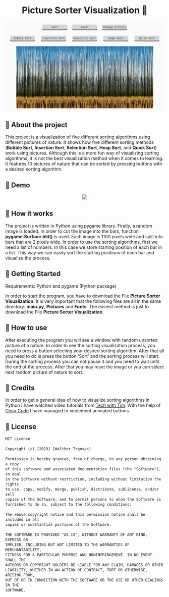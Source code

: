 <h1 align="center"> 
Picture Sorter Visualization 📶
</h1>
<p align="center"> 
  <img src="gif/logo.png">
</p>
<h2>
  📝 About the project
</h2>
<p>
  This project is a visualization of five different sorting algorithms using different pictures of nature. It shows how five different sorting methods (<b>Bubble Sort</b>, <b>Insertion Sort</b>, <b>Selection Sort</b>, <b>Heap Sort</b>, and <b>Quick Sort</b>) work using pictures. Although this is a more fun way of visualizing sorting algorithms, it is not the best visualization method when it comes to learning. It features 10 pictures of nature that can be sorted by pressing buttons with a desired sorting algorithm.
</p>
<h2>
  🎥 Demo
</h2> 
<p align="center">
  <img src="gif/demoBubbleSort.gif">
</p>
<h2>
  🔑 How it works
</h2>
<p>
  The project is written in Python using pygame library. Firstly, a random image is loaded. In order to cut the image into the bars, function <b>pygame.Surface.blit()</b> is used. Each image is 1100 pixels wide and split into bars that are 2 pixels wide. In order to use the sorting algorithms, first we need a list of numbers. In this case we store starting position of each bar in a list. This way we can easily sort the starting positions of each bar and visualize the process.
</p>
<h2>
  📖 Getting Started
</h2>
<p>
  Requirements: Python and pygame (Python package)
</p>
<p>
  In order to start the program, you have to download the File <b>Picture Sorter Visualization</b>. It is very important that the following files are all in the same directory: <b>main.py</b>, <b>Pictures</b> and <b>Fonts</b>. The easiest method is just to download the File <b>Picture Sorter Visualization</b>.
</p>
<h2>
  🔨 How to use
</h2>
<p>
  After executing the program you will see a window with random unsorted picture of a nature. In order to see the sorting visualization process, you need to press a button selecting your desired sorting algorithm. After that all you need to do is press the button 'Sort' and the sorting process will start. During the sorting process you can not pause it and you need to wait until the end of the process. After that you may reset the image or you can select next random picture of nature to sort.
</p>
<h2>
  📜 Credits
</h2>

In order to get a general idea of how to visualize sorting algorithms in Python I have watched video tutorials from [Tech with Tim](https://www.youtube.com/@TechWithTim). With the help of [Clear Code](https://www.youtube.com/@ClearCode) I have managed to implement animated buttons.

<h2>
  📄 License
</h2>

```
MIT License

Copyright (c) [2023] [Walther Trgovac]

Permission is hereby granted, free of charge, to any person obtaining a copy
of this software and associated documentation files (the "Software"), to deal
in the Software without restriction, including without limitation the rights
to use, copy, modify, merge, publish, distribute, sublicense, and/or sell
copies of the Software, and to permit persons to whom the Software is
furnished to do so, subject to the following conditions:

The above copyright notice and this permission notice shall be included in all
copies or substantial portions of the Software.

THE SOFTWARE IS PROVIDED "AS IS", WITHOUT WARRANTY OF ANY KIND, EXPRESS OR
IMPLIED, INCLUDING BUT NOT LIMITED TO THE WARRANTIES OF MERCHANTABILITY,
FITNESS FOR A PARTICULAR PURPOSE AND NONINFRINGEMENT. IN NO EVENT SHALL THE
AUTHORS OR COPYRIGHT HOLDERS BE LIABLE FOR ANY CLAIM, DAMAGES OR OTHER
LIABILITY, WHETHER IN AN ACTION OF CONTRACT, TORT OR OTHERWISE, ARISING FROM,
OUT OF OR IN CONNECTION WITH THE SOFTWARE OR THE USE OR OTHER DEALINGS IN THE
SOFTWARE.
```
